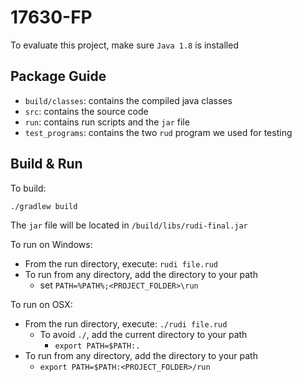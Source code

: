 # 17630-FP

To evaluate this project, make sure `Java 1.8` is installed

## Package Guide

- `build/classes`: contains the compiled java classes
- `src`: contains the source code
- `run`: contains run scripts and the `jar` file
- `test_programs`: contains the two `rud` program we used for testing

## Build & Run

To build:

```
./gradlew build
```

The `jar` file will be located in `/build/libs/rudi-final.jar`

To run on Windows:

- From the run directory, execute: `rudi file.rud`
- To run from any directory, add the directory to your path
	- set `PATH=%PATH%;<PROJECT_FOLDER>\run`

To run on OSX:

- From the run directory, execute: `./rudi file.rud`
	- To avoid `./`, add the current directory to your path
		- `export PATH=$PATH:.`
- To run from any directory, add the directory to your path
	- `export PATH=$PATH:<PROJECT_FOLDER>/run`